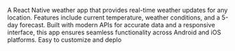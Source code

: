 A React Native weather app that provides real-time weather updates for any location. Features include current temperature, weather conditions, and a 5-day forecast. Built with modern APIs for accurate data and a responsive interface, this app ensures seamless functionality across Android and iOS platforms. Easy to customize and deplo
